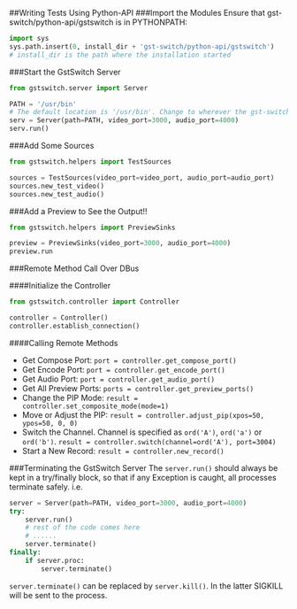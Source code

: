 
##Writing Tests Using Python-API
###Import the Modules
Ensure that gst-switch/python-api/gstswitch is in PYTHONPATH:
```python
import sys
sys.path.insert(0, install_dir + 'gst-switch/python-api/gstswitch')
# install_dir is the path where the installation started
```
###Start the GstSwitch Server
```python
from gstswitch.server import Server

PATH = '/usr/bin'
# The default location is '/usr/bin'. Change to wherever the gst-switch executables are located
serv = Server(path=PATH, video_port=3000, audio_port=4000)
serv.run() 
```

###Add Some Sources
```python
from gstswitch.helpers import TestSources

sources = TestSources(video_port=video_port, audio_port=audio_port)
sources.new_test_video()
sources.new_test_audio()
```

###Add a Preview to See the Output!!
```python
from gstswitch.helpers import PreviewSinks

preview = PreviewSinks(video_port=3000, audio_port=4000)
preview.run
```

###Remote Method Call Over DBus

####Initialize the Controller
```python
from gstswitch.controller import Controller

controller = Controller()
controller.establish_connection()
```
####Calling Remote Methods
* Get Compose Port: `port = controller.get_compose_port()`
* Get Encode Port: `port = controller.get_encode_port()`
* Get Audio Port: `port = controller.get_audio_port()`
* Get All Preview Ports: `ports = controller.get_preview_ports()`
* Change the PIP Mode: `result = controller.set_composite_mode(mode=1)`
* Move or Adjust the PIP: `result = controller.adjust_pip(xpos=50, ypos=50, 0, 0)`
* Switch the Channel. Channel is specified as `ord('A')`, `ord('a')` or `ord('b')`.  `result = controller.switch(channel=ord('A'), port=3004)`
* Start a New Record: `result = controller.new_record()`

###Terminating the GstSwitch Server
The `server.run()` should always be kept in a try/finally block, so that if any Exception is caught, all processes terminate safely.
i.e.
```python
server = Server(path=PATH, video_port=3000, audio_port=4000)
try:
    server.run()
    # rest of the code comes here
    # ......
    server.terminate()
finally:
    if server.proc:
        server.terminate()
```
`server.terminate()` can be replaced by `server.kill()`. In the latter SIGKILL will be sent to the process.
